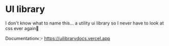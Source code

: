 # UI library

I don't know what to name this... a utility ui library so I never have to look at css ever again🙂

Documentation👉 <a href="https://uilibrarydocs.vercel.app">https://uilibrarydocs.vercel.app</a>
